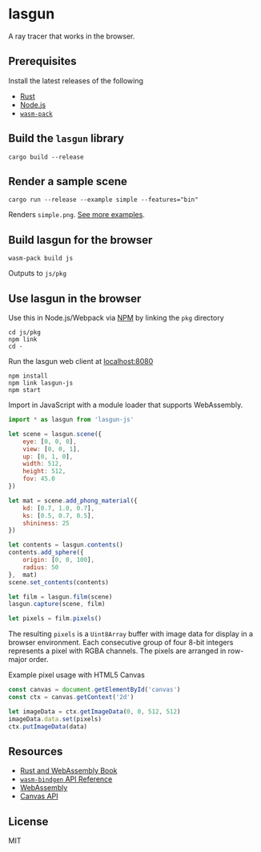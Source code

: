 lasgun
===

A ray tracer that works in the browser.

## Prerequisites

Install the latest releases of the following

- [Rust](https://www.rust-lang.org/en-US/install.html)
- [Node.js](https://nodejs.org/)
- [`wasm-pack`](https://rustwasm.github.io/wasm-pack/installer/)

## Build the `lasgun` library

```
cargo build --release
```

## Render a sample scene

```
cargo run --release --example simple --features="bin"
```

Renders `simple.png`.
[See more examples](https://github.com/nfrasser/lasgun/tree/master/src/examples).

## Build lasgun for the browser

```
wasm-pack build js
```

Outputs to `js/pkg`

## Use lasgun in the browser

Use this in Node.js/Webpack via [NPM](https://npmjs.com) by linking the `pkg`
directory

```
cd js/pkg
npm link
cd -
```

Run the lasgun web client at [localhost:8080](http://localhost:8080)

```
npm install
npm link lasgun-js
npm start
```

Import in JavaScript with a module loader that supports WebAssembly.

```js
import * as lasgun from 'lasgun-js'

let scene = lasgun.scene({
    eye: [0, 0, 0],
    view: [0, 0, 1],
    up: [0, 1, 0],
    width: 512,
    height: 512,
    fov: 45.0
})

let mat = scene.add_phong_material({
    kd: [0.7, 1.0, 0.7],
    ks: [0.5, 0.7, 0.5],
    shininess: 25
})

let contents = lasgun.contents()
contents.add_sphere({
    origin: [0, 0, 100],
    radius: 50
},  mat)
scene.set_contents(contents)

let film = lasgun.film(scene)
lasgun.capture(scene, film)

let pixels = film.pixels()
```

The resulting `pixels` is a `Uint8Array` buffer with image data for display in a
browser environment. Each consecutive group of four 8-bit integers represents a
pixel with RGBA channels. The pixels are arranged in row-major order.

Example pixel usage with HTML5 Canvas

```js
const canvas = document.getElementById('canvas')
const ctx = canvas.getContext('2d')

let imageData = ctx.getImageData(0, 0, 512, 512)
imageData.data.set(pixels)
ctx.putImageData(data)
```

## Resources

* [Rust and WebAssembly Book](https://rustwasm.github.io/book/)
* [`wasm-bindgen` API Reference](https://rustwasm.github.io/wasm-bindgen/)
* [WebAssembly](https://developer.mozilla.org/en-US/docs/WebAssembly)
* [Canvas API](https://developer.mozilla.org/en-US/docs/Web/API/Canvas_API)

## License

MIT
